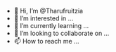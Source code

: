 - 👋 Hi, I’m @Tharufruitzia
- 👀 I’m interested in ...
- 🌱 I’m currently learning ...
- 💞️ I’m looking to collaborate on ...
- 📫 How to reach me ...

<!---
Tharufruitzia/Tharufruitzia is a ✨ special ✨ repository because its `README.md` (this file) appears on your GitHub profile.
You can click the Preview link to take a look at your changes.
--->
